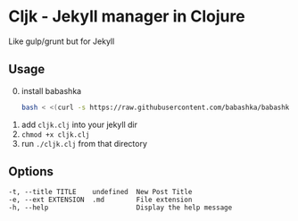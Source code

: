 # Cljk - Jekyll manager in Clojure

Like gulp/grunt but for Jekyll

## Usage

0. install babashka 
   ```bash
   bash < <(curl -s https://raw.githubusercontent.com/babashka/babashka/master/install)
   ```
1. add `cljk.clj` into your jekyll dir
2. `chmod +x cljk.clj`
3. run `./cljk.clj` from that directory

## Options

```
-t, --title TITLE    undefined  New Post Title
-e, --ext EXTENSION  .md        File extension
-h, --help                      Display the help message
```
